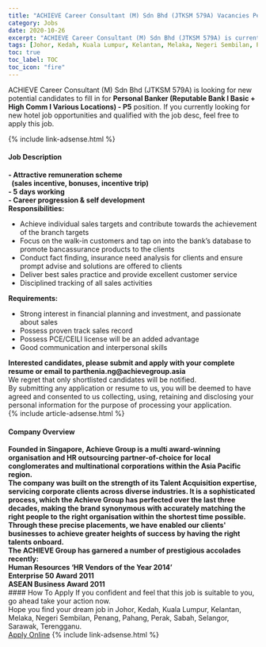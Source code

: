 ```yaml
---
title: "ACHIEVE Career Consultant (M) Sdn Bhd (JTKSM 579A) Vacancies Personal Banker (Reputable Bank I Basic + High Comm I Various Locations) - P5" 
category: Jobs 
date: 2020-10-26 
excerpt: "ACHIEVE Career Consultant (M) Sdn Bhd (JTKSM 579A) is currently looking for suitable person to fill in the Personal Banker (Reputable Bank I Basic + High Comm I Various Locations) - P5 which positioned at Johor, Kedah, Kuala Lumpur, Kelantan, Melaka, Negeri Sembilan, Penang, Pahang, Perak, Sabah, Selangor, Sarawak, Terengganu" 
tags: [Johor, Kedah, Kuala Lumpur, Kelantan, Melaka, Negeri Sembilan, Penang, Pahang, Perak, Sabah, Selangor, Sarawak, Terengganu] 
toc: true 
toc_label: TOC 
toc_icon: "fire" 
--- 
```


<p>ACHIEVE Career Consultant (M) Sdn Bhd (JTKSM 579A) is looking for new potential candidates to fill in for <b>Personal Banker (Reputable Bank I Basic + High Comm I Various Locations) - P5</b> position. If you currently looking for new hotel job opportunities and qualified with the job desc, feel free to apply this job.
</p>{% include link-adsense.html %} 
<div><div><h4>Job Description</h4></div><div><div><span><div><div><div><strong>- Attractive remuneration scheme</strong></div><div><strong>&#160; (sales incentive, bonuses, incentive trip)</strong></div><div><strong>- 5 days working</strong></div><div><strong>- Career progression &amp; self development</strong></div><div><strong>Responsibilities:</strong></div><ul><li>Achieve individual sales targets and contribute towards the achievement of the branch targets</li><li>Focus on the walk-in customers and tap on into the bank&#8217;s database to promote bancassurance products to the clients</li><li>Conduct fact finding, insurance need analysis for clients and ensure prompt advise and solutions are offered to clients</li><li>Deliver best sales practice and provide excellent customer service</li><li>Disciplined tracking of all sales activities</li></ul><div><strong>Requirements:</strong></div><ul><li>Strong interest in financial planning and investment, and passionate about sales</li><li>Possess proven track sales record</li><li>Possess PCE/CEILI license will be an added advantage</li><li>Good communication and interpersonal skills</li></ul><div><strong>Interested candidates, please submit and apply with your complete resume or email to parthenia.ng@achievegroup.asia</strong></div><div>We regret that only shortlisted candidates will be notified.</div><div>By submitting any application or resume to us, you will be deemed to have agreed and consented to us collecting, using, retaining and disclosing your personal information for the purpose of processing your application.</div></div></div></span></div></div></div> 
{% include article-adsense.html %} 
<div><div><h4>Company Overview</h4></div><div><div><span><div><div><div><strong>Founded in Singapore,&#160;Achieve Group is a multi award-winning organisation and HR outsourcing partner-of-choice for local conglomerates and multinational corporations within the Asia Pacific region. </strong><div><strong>The company was built on the strength of its Talent Acquisition expertise, servicing corporate clients across diverse industries. It is a sophisticated process, which the Achieve Group has perfected over the last&#160;three decades, making the brand synonymous with accurately matching the right people to the right organisation within the shortest time possible.&#160; Through these precise placements, we have enabled our clients' businesses to achieve greater heights of success by having the right talents onboard.</strong></div></div><div><div><strong>The ACHIEVE Group has garnered a number of prestigious accolades recently:</strong></div><div><strong>Human Resources &#8216;HR Vendors of the Year 2014&#8217;<br>Enterprise 50 Award 2011<br>ASEAN Business Award 2011</strong></div></div></div></div></span></div></div></div> 
#### How To Apply 
If you confident and feel that this job is suitable to you, go ahead take your action now. <br/> 
Hope you find your dream job in Johor, Kedah, Kuala Lumpur, Kelantan, Melaka, Negeri Sembilan, Penang, Pahang, Perak, Sabah, Selangor, Sarawak, Terengganu. <br/> 
<a href="https://www.jobstreet.com.my/en/job/personal-banker-reputable-bank-i-basic-high-comm-i-various-locations-p5-4410821?jobId=jobstreet-my-job-4410821" class="btn btn--info" target="_blank" rel="nofollow noopenner">Apply Online</a> 
{% include link-adsense.html %} 